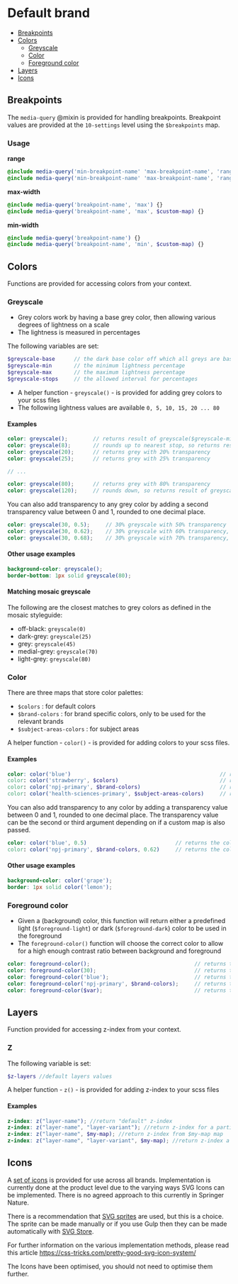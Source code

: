 # Default brand

- [Breakpoints](#breakpoints)
- [Colors](#colors)
	- [Greyscale](#greyscale)
	- [Color](#color)
	- [Foreground color](#foreground-color)
- [Layers](#layers)
- [Icons](#icons)

## Breakpoints

The `media-query` @mixin is provided for handling breakpoints. Breakpoint values are provided at the `10-settings` level using the `$breakpoints` map.

### Usage

**range**

```scss
@include media-query('min-breakpoint-name' 'max-breakpoint-name', 'range') {}
@include media-query('min-breakpoint-name' 'max-breakpoint-name', 'range', $custom-map) {}
```

**max-width**

```scss
@include media-query('breakpoint-name', 'max') {}
@include media-query('breakpoint-name', 'max', $custom-map) {}
```

**min-width**

```scss
@include media-query('breakpoint-name') {}
@include media-query('breakpoint-name', 'min', $custom-map) {}
```

## Colors

Functions are provided for accessing colors from your context.

### Greyscale

- Grey colors work by having a base grey color, then allowing various degrees of lightness on a scale
- The lightness is measured in percentages

The following variables are set:

```scss
$greyscale-base      // the dark base color off which all greys are based
$greyscale-min       // the minimum lightness percentage
$greyscale-max       // the maximum lightness percentage
$greyscale-stops     // the allowed interval for percentages
```

- A helper function - `greyscale()` - is provided for adding grey colors to your scss files
- The following lightness values are available `0, 5, 10, 15, 20 ... 80`

#### Examples

```scss
color: greyscale();        // returns result of greyscale($greyscale-min) - greyscale(0)
color: greyscale(8);       // rounds up to nearest stop, so returns result of greyscale(10)
color: greyscale(20);      // returns grey with 20% transparency
color: greyscale(25);      // returns grey with 25% transparency

// ...

color: greyscale(80);      // returns grey with 80% transparency
color: greyscale(120);     // rounds down, so returns result of greyscale(80)
```

You can also add transparency to any grey color by adding a second transparency value between 0 and 1, rounded to one decimal place.

```scss
color: greyscale(30, 0.5);     // 30% greyscale with 50% transparency
color: greyscale(30, 0.62);    // 30% greyscale with 60% transparency, rounded down
color: greyscale(30, 0.68);    // 30% greyscale with 70% transparency, rounded up
```

#### Other usage examples

```scss
background-color: greyscale();
border-bottom: 1px solid greyscale(80);
```

#### Matching mosaic greyscale

The following are the closest matches to grey colors as defined in the mosaic styleguide:
* off-black: `greyscale(0)`
* dark-grey: `greyscale(25)`
* grey: `greyscale(45)`
* medial-grey: `greyscale(70)`
* light-grey: `greyscale(80)`

### Color

There are three maps that store color palettes:

* `$colors` : for default colors
* `$brand-colors` : for brand specific colors, only to be used for the relevant brands
* `$subject-areas-colors` : for subject areas

A helper function - `color()` - is provided for adding colors to your scss files.

#### Examples

```scss
color: color('blue')                                               // returns color from $colors map
color: color('strawberry', $colors)                                // returns color from $colors map
color: color('npj-primary', $brand-colors)                         // returns color from $brand-colors map
color: color('health-sciences-primary', $subject-areas-colors)     // returns color from $subject-areas-colors map
```

You can also add transparency to any color by adding a transparency value between 0 and 1, rounded to one decimal place. The transparency value can be the second or third argument depending on if a custom map is also passed.

```scss
color: color('blue', 0.5)                            // returns the color from $colors with 50% transparency
color: color('npj-primary', $brand-colors, 0.62)     // returns the color from $brand-colors with 60% transparency
```

#### Other usage examples

```scss
background-color: color('grape');
border: 1px solid color('lemon');
```

### Foreground color

- Given a (background) color, this function will return either a predefined light (`$foreground-light`) or dark (`$foreground-dark`) color to be used in the foreground
- The `foreground-color()` function will choose the correct color to allow for a high enough contrast ratio between background and foreground

```scss
color: foreground-color();                                 // returns the foreground color for $greyscale-base
color: foreground-color(30);                               // returns the foreground color for 30% $greyscale-base
color: foreground-color('blue');                           // returns the foreground color for the color from $colors
color: foreground-color('npj-primary', $brand-colors);     // returns the foreground color for the color from $brand-colors
color: foreground-color($var);                             // returns the foreground color for color stored as variable
```

## Layers

Function provided for accessing z-index from your context.

### Z

The following variable is set:

```scss
$z-layers //default layers values
```

A helper function - `z()` - is provided for adding z-index to your scss files

#### Examples

```scss
z-index: z("layer-name"); //return "default" z-index
z-index: z("layer-name", "layer-variant"); //return z-index for a particular name and variant
z-index: z("layer-name", $my-map); //return z-index from $my-map map
z-index: z("layer-name", "layer-variant", $my-map); //return z-index a name and variant from $my-map map
```

## Icons
A [set of icons](img/icons) is provided for use across all brands. Implementation is currently done at the product level due to the varying ways SVG Icons can be implemented. There is no agreed approach to this currently in Springer Nature. 

There is a recommendation that [SVG sprites](https://css-tricks.com/svg-sprites-use-better-icon-fonts/) are used, but this is a choice. The sprite can be made manually or if you use Gulp then they can be made automatically with [SVG Store](https://www.npmjs.com/package/gulp-svgstore).

For further information on the various implementation methods, please read this article https://css-tricks.com/pretty-good-svg-icon-system/

The Icons have been optimised, you should not need to optimise them further.